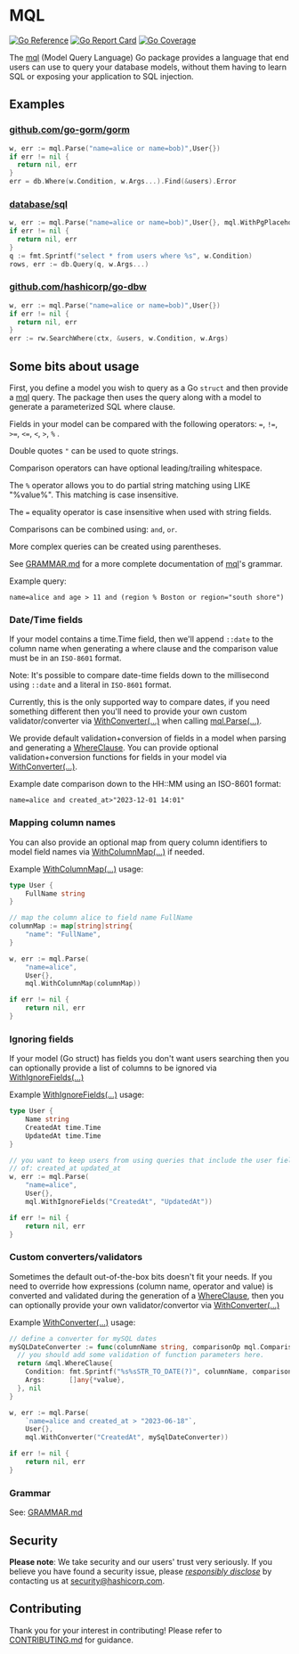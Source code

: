 # MQL
[![Go
Reference](https://pkg.go.dev/badge/github.com/hashicorp/mql/mql.svg)](https://pkg.go.dev/github.com/hashicorp/mql)
[![Go Report
Card](https://goreportcard.com/badge/github.com/hashicorp/mql)](https://goreportcard.com/report/github.com/hashicorp/mql)
[![Go Coverage](https://raw.githack.com/hashicorp/mql/main/coverage/coverage.svg)](https://raw.githack.com/hashicorp/mql/main/coverage/coverage.html)

The [mql](https://pkg.go.dev/github.com/hashicorp/mql) (Model Query Language) Go package provides a language that end users can use to query your
database models, without them having to learn SQL or exposing your
application to SQL injection.

## Examples

### [github.com/go-gorm/gorm](https://github.com/go-gorm/gorm)

```Go
w, err := mql.Parse("name=alice or name=bob)",User{})
if err != nil {
  return nil, err
}
err = db.Where(w.Condition, w.Args...).Find(&users).Error
```

### [database/sql](https://pkg.go.dev/database/sql)

```Go
w, err := mql.Parse("name=alice or name=bob)",User{}, mql.WithPgPlaceholders())
if err != nil {
  return nil, err
}
q := fmt.Sprintf("select * from users where %s", w.Condition)
rows, err := db.Query(q, w.Args...)
```

### [github.com/hashicorp/go-dbw](https://github.com/hashicorp/go-dbw)

```Go
w, err := mql.Parse("name=alice or name=bob)",User{})
if err != nil {
  return nil, err
}
err := rw.SearchWhere(ctx, &users, w.Condition, w.Args)
```

## Some bits about usage

First, you define a model you wish to query as a Go `struct` and then provide a [mql]((https://pkg.go.dev/badge/github.com/hashicorp/mql/mql.svg))
query. The package then uses the query along with a model to generate a
parameterized SQL where clause.

Fields in your model can be compared with the following operators: `=`, `!=`,
`>=`, `<=`, `<`, `>`, `%` .

Double quotes `"` can be used to quote strings.

Comparison operators can have optional leading/trailing whitespace.

The `%` operator allows you to do partial string matching using LIKE "%value%". This
matching is case insensitive.

The `=` equality operator is case insensitive when used with string fields.

Comparisons can be combined using: `and`, `or`.

More complex queries can be created using parentheses.

See [GRAMMAR.md](./GRAMMER.md) for a more complete documentation of [mql](https://pkg.go.dev/github.com/hashicorp/mql)'s grammar.

Example query:

`name=alice and age > 11 and (region % Boston or region="south shore")`

### Date/Time fields

If your model contains a time.Time field, then we'll append `::date` to the
column name when generating a where clause and the comparison value must be in
an `ISO-8601` format. 

Note: It's possible to compare date-time fields down to the
millisecond using `::date` and a literal in `ISO-8601` format.

Currently, this is the only supported way to compare
dates, if you need something different then you'll need to provide your own
custom validator/converter via
[WithConverter(...)](https://pkg.go.dev/github.com/hashicorp/mql#WithConverter)
when calling
[mql.Parse(...)](https://pkg.go.dev/github.com/hashicorp/mql#Parse).

We provide default validation+conversion of fields in a model when parsing
and generating a
[WhereClause](https://pkg.go.dev/github.com/hashicorp/mql#WhereClause).  You can
provide optional validation+conversion functions for fields in your model via
[WithConverter(...)](https://pkg.go.dev/github.com/hashicorp/mql#WithConverter).

Example date comparison down to the HH::MM using an ISO-8601 format:

`name=alice and created_at>"2023-12-01 14:01"`

  

### Mapping column names

You can also provide an optional map from query column identifiers to model
field names via
[WithColumnMap(...)](https://pkg.go.dev/github.com/hashicorp/mql#WithColumnMap)
if needed.

Example
[WithColumnMap(...)](https://pkg.go.dev/github.com/hashicorp/mql#WithColumnMap)
usage:

``` Go
type User {
    FullName string
}

// map the column alice to field name FullName
columnMap := map[string]string{
    "name": "FullName",
}

w, err := mql.Parse(
    "name=alice",
    User{}, 
    mql.WithColumnMap(columnMap))

if err != nil {
    return nil, err
}
```

### Ignoring fields

If your model (Go struct) has fields you don't want users searching then you can
optionally provide a list of columns to be ignored via [WithIgnoreFields(...)](https://pkg.go.dev/github.com/hashicorp/mql#WithIgnoreFields)

Example 
[WithIgnoreFields(...)](https://pkg.go.dev/github.com/hashicorp/mql#WithIgnoreFields)
usage: 

```Go
type User {
    Name string
    CreatedAt time.Time
    UpdatedAt time.Time
}

// you want to keep users from using queries that include the user fields
// of: created_at updated_at
w, err := mql.Parse(
    "name=alice",
    User{}, 
    mql.WithIgnoreFields("CreatedAt", "UpdatedAt"))

if err != nil {
    return nil, err
}
```

### Custom converters/validators

Sometimes the default out-of-the-box bits doesn't fit your needs.  If you need to
override how expressions (column name, operator and value) is converted and
validated during the generation of a
[WhereClause](https://pkg.go.dev/github.com/hashicorp/mql#WhereClause), then
you can optionally
provide your own validator/convertor via
[WithConverter(...)](https://pkg.go.dev/github.com/hashicorp/mql#WithConverter)

Example
[WithConverter(...)](https://pkg.go.dev/github.com/hashicorp/mql#WithConverter)
usage:

``` Go
// define a converter for mySQL dates
mySQLDateConverter := func(columnName string, comparisonOp mql.ComparisonOp, value *string) (*mql.WhereClause, error) {
  // you should add some validation of function parameters here.
  return &mql.WhereClause{
    Condition: fmt.Sprintf("%s%sSTR_TO_DATE(?)", columnName, comparisonOp),
    Args:      []any{*value},
  }, nil
}

w, err := mql.Parse(
    `name=alice and created_at > "2023-06-18"`,
    User{}, 
    mql.WithConverter("CreatedAt", mySqlDateConverter))

if err != nil {
    return nil, err
}

```


### Grammar

See: [GRAMMAR.md](./GRAMMER.md)

## Security

**Please note**: We take security and our users' trust very seriously. If you
believe you have found a security issue, please *[responsibly
disclose](https://www.hashicorp.com/security#vulnerability-reporting)* by
contacting us at  security@hashicorp.com.
## Contributing

Thank you for your interest in contributing! Please refer to
[CONTRIBUTING.md](https://github.com/hashicorp/mql/blob/main/CONTRIBUTING.md)
for guidance.
